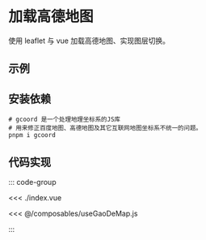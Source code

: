 <script setup>
import { defineClientComponent } from 'vitepress'
const ClientDemo = defineClientComponent(() => import('./index.vue'))
</script>

# 加载高德地图

使用 leaflet 与 vue 加载高德地图、实现图层切换。

## 示例

<ClientDemo></ClientDemo>

## 安装依赖

```shell
# gcoord 是一个处理地理坐标系的JS库
# 用来修正百度地图、高德地图及其它互联网地图坐标系不统一的问题。
pnpm i gcoord
```

## 代码实现

::: code-group

<<< ./index.vue

<<< @/composables/useGaoDeMap.js

:::
